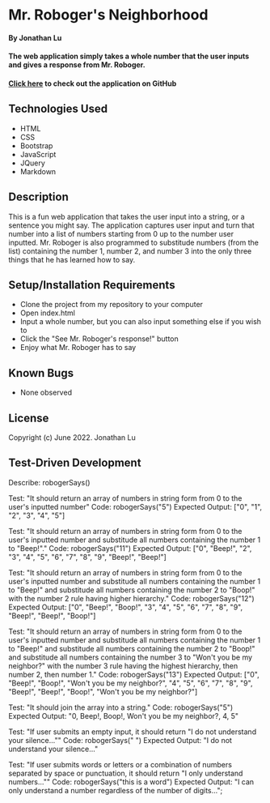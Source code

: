 # Mr. Roboger's Neighborhood

#### By Jonathan Lu

#### The web application simply takes a whole number that the user inputs and gives a response from Mr. Roboger.

#### [Click here](https://jlucoding.github.io/mr-robogers-neighborhood/) to check out the application on GitHub

## Technologies Used

* HTML
* CSS
* Bootstrap
* JavaScript
* JQuery
* Markdown

## Description

This is a fun web application that takes the user input into a string, or a sentence you might say. The application captures user input and turn that number into a list of numbers starting from 0 up to the number user inputted. Mr. Roboger is also programmed to substitude numbers (from the list) containing the number 1, number 2, and number 3 into the only three things that he has learned how to say.

## Setup/Installation Requirements

* Clone the project from my repository to your computer
* Open index.html
* Input a whole number, but you can also input something else if you wish to
* Click the "See Mr. Roboger's response!" button
* Enjoy what Mr. Roboger has to say

## Known Bugs

* None observed

## License

Copyright (c) June 2022. Jonathan Lu

## Test-Driven Development

Describe: robogerSays()

Test: "It should return an array of numbers in string form from 0 to the user's inputted number"
Code: robogerSays("5")
Expected Output: ["0", "1", "2", "3", "4", "5"]

Test: "It should return an array of numbers in string form from 0 to the user's inputted number and substitude all numbers containing the number 1 to "Beep!"."
Code: robogerSays("11")
Expected Output: ["0", "Beep!", "2", "3", "4", "5", "6", "7", "8", "9", "Beep!", "Beep!"]

Test: "It should return an array of numbers in string form from 0 to the user's inputted number and substitude all numbers containing the number 1 to "Beep!" and substitude all numbers containing the number 2 to "Boop!" with the number 2 rule having higher hierarchy."
Code: robogerSays("12")
Expected Output: ["0", "Beep!", "Boop!", "3", "4", "5", "6", "7", "8", "9", "Beep!", "Beep!", "Boop!"]

Test: "It should return an array of numbers in string form from 0 to the user's inputted number and substitude all numbers containing the number 1 to "Beep!" and substitude all numbers containing the number 2 to "Boop!" and substitude all numbers containing the number 3 to "Won't you be my neighbor?" with the number 3 rule having the highest hierarchy, then number 2, then number 1."
Code: robogerSays("13")
Expected Output: ["0", "Beep!", "Boop!", "Won't you be my neighbor?", "4", "5", "6", "7", "8", "9", "Beep!", "Beep!", "Boop!", "Won't you be my neighbor?"]

Test: "It should join the array into a string."
Code: robogerSays("5")
Expected Output: "0, Beep!, Boop!, Won't you be my neighbor?, 4, 5"

Test: "If user submits an empty input, it should return "I do not understand your silence...""
Code: robogerSays("     ")
Expected Output: "I do not understand your silence..."

Test: "If user submits words or letters or a combination of numbers separated by space or punctuation, it should return "I only understand numbers...""
Code: robogerSays("this is a word")
Expected Output: "I can only understand a number regardless of the number of digits...";
